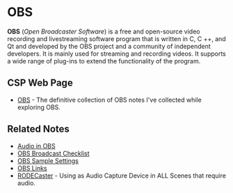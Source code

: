 # OBS

**OBS** (*Open Broadcaster Software*) is a free and open-source video recording and livestreaming software program that is written in C, C ++, and Qt and developed by the OBS project and a community of independent developers. It is mainly used for streaming and recording videos. It supports a wide range of plug-ins to extend the functionality of the program.

## CSP Web Page

- [OBS](http://curtshellerpublications.com/OBS) - The definitive collection of OBS notes I've collected while exploring OBS.

## Related Notes

- [Audio in OBS](../../../Reference/Streaming%20_%20Broadcasting/OBS/OBS%20Audio%20Settings%20and%20Notes.md)
- [OBS Broadcast Checklist](../../../Reference/Streaming%20_%20Broadcasting/OBS/OBS%20Broadcast%20Checklist.md)
- [OBS Sample Settings](../../../Reference/Streaming%20_%20Broadcasting/OBS/OBS%20Sample%20Settings.md)
- [OBS Links](../../../Reference/Streaming%20_%20Broadcasting/OBS/OBS%20Resources%20and%20Links.md)
- [RODECaster](../../../Reference/Streaming%20_%20Broadcasting/Streaming%20Topics/RODECaster.md) - Using as Audio Capture Device in ALL Scenes that require audio.